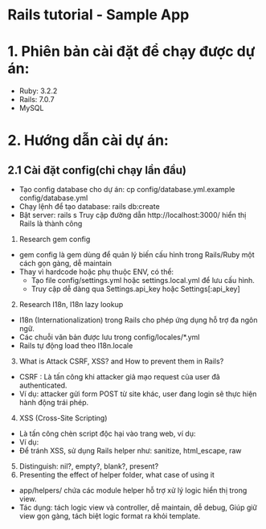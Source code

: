 # Rails tutorial - Sample App

# 1. Phiên bản cài đặt để chạy được dự án:

- Ruby: 3.2.2
- Rails: 7.0.7
- MySQL

# 2. Hướng dẫn cài dự án:

## 2.1 Cài đặt config(chỉ chạy lần đầu)

- Tạo config database cho dự án: cp config/database.yml.example config/database.yml
- Chạy lệnh để tạo database: rails db:create
- Bật server: rails s
  Truy cập đường dẫn http://localhost:3000/ hiển thị Rails là thành công

1. Research gem config

- gem config là gem dùng để quản lý biến cấu hình trong Rails/Ruby một cách gọn gàng, dễ maintain
- Thay vì hardcode hoặc phụ thuộc ENV, có thể:
  - Tạo file config/settings.yml hoặc settings.local.yml để lưu cấu hình.
  - Truy cập dễ dàng qua Settings.api_key hoặc Settings[:api_key]

2. Research I18n, I18n lazy lookup

- I18n (Internationalization) trong Rails cho phép ứng dụng hỗ trợ đa ngôn ngữ.
- Các chuỗi văn bản được lưu trong config/locales/\*.yml
- Rails tự động load theo I18n.locale

3. What is Attack CSRF, XSS? and How to prevent them in Rails?

- CSRF : Là tấn công khi attacker giả mạo request của user đã authenticated.
- Ví dụ: attacker gửi form POST từ site khác, user đang login sẽ thực hiện hành động trái phép.

4. XSS (Cross-Site Scripting)

- Là tấn công chèn script độc hại vào trang web, ví dụ:
- Ví dụ: <script>alert("Hacked!")</script>
- Để tránh XSS, sử dụng Rails helper như: sanitize, html_escape, raw

5. Distinguish: nil?, empty?, blank?, present?
6. Presenting the effect of helper folder, what case of using it

- app/helpers/ chứa các module helper hỗ trợ xử lý logic hiển thị trong view.
- Tác dụng: tách logic view và controller, dễ maintain, dễ debug,
  Giúp giữ view gọn gàng, tách biệt logic format ra khỏi template.
